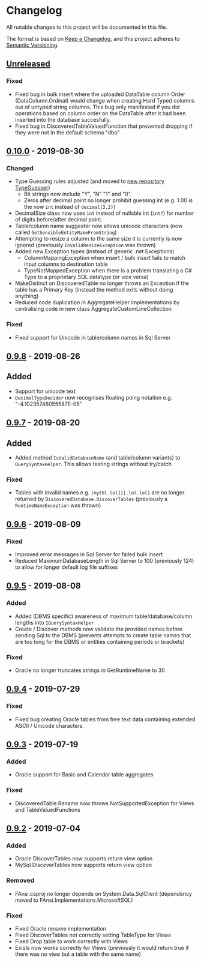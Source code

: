 # Changelog
All notable changes to this project will be documented in this file.

The format is based on [Keep a Changelog](https://keepachangelog.com/en/1.0.0/),
and this project adheres to [Semantic Versioning](https://semver.org/spec/v2.0.0.html).

## [Unreleased]

### Fixed

- Fixed bug in bulk insert where the uploaded DataTable column Order (DataColumn.Ordinal) would change when creating Hard Typed columns out of untyped string columns.  This bug only manifested if you did operations based on column order on the DataTable after it had been inserted into the database succesfully.
- Fixed bug in DiscoveredTableValuedFunction that prevented dropping if they were not in the default schema "dbo"

## [0.10.0] - 2019-08-30

### Changed

- Type Guessing rules adjusted (and moved to [new repository TypeGuesser](https://github.com/HicServices/TypeGuesser))
  - Bit strings now include "Y", "N" "1" and "0".
  - Zeros after decimal point no longer prohibit guessing int (e.g. 1.00 is the now `int` instead of `decimal(3,2)`) 
- DecimalSize class now uses `int` instead of nullable int (`int?`) for number of digits before/after decimal point.
- Table/column name suggester now allows unicode characters (now called `GetSensibleEntityNameFromString`)
- Attempting to resize a column to the same size it is currently is now ignored (previously `InvalidResizeException` was thrown)
- Added new Exception types (instead of generic .net Exceptions)
  - ColumnMappingException when insert / bulk insert fails to match input columns to destination table
  - TypeNotMappedException when there is a problem translating a C# Type to a proprietary SQL datatype (or vice versa)
- MakeDistinct on DiscoveredTable no longer throws an Exception if the table has a Primary Key (instead the method exits without doing anything)
- Reduced code duplication in AggregateHelper implementations by centralising code in new class AggregateCustomLineCollection

### Fixed

- Fixed support for Unicode in table/column names in Sql Server

## [0.9.8] - 2019-08-26

## Added
- Support for unicode text
- `DecimalTypeDecider` now recognises floating poing notation e.g. "-4.10235746055587E-05"

## [0.9.7] - 2019-08-20

## Added

- Added method `IsValidDatabaseName` (and table/column variants) to `QuerySyntaxHelper`.  This allows testing strings without try/catch

### Fixed

- Tables with invalid names e.g. `[mytbl.lol]][.lol.lol]` are no longer returned by `DiscoveredDatabase.DiscoverTables` (previously a `RuntimeNameException` was thrown)

## [0.9.6] - 2019-08-09

### Fixed

- Improved error messages in Sql Server for failed bulk insert
- Reduced MaximumDatabaseLength in Sql Server to 100 (previously 124) to allow for longer default log file suffixes
 

## [0.9.5] - 2019-08-08

### Added

- Added (DBMS specific) awareness of maximum table/database/column lengths into `IQuerySyntaxHelper`
- Create / Discover methods now validate the provided names before sending Sql to the DBMS (prevents attempts to create table names that are too long for the DBMS or entities containing periods or brackets)

### Fixed 
- Oracle no longer truncates strings in GetRuntimeName to 30

## [0.9.4] - 2019-07-29

### Fixed 
- Fixed bug creating Oracle tables from free text data containing extended ASCII / Unicode characters.

## [0.9.3] - 2019-07-19

### Added 

- Oracle support for Basic and Calendar table aggregates

### Fixed 

- DiscoveredTable.Rename now throws NotSupportedException for Views and TableValuedFunctions

## [0.9.2] - 2019-07-04

### Added 

- Oracle DiscoverTables now supports return view option
- MySql DiscoverTables now supports return view option

### Removed

- FAnsi.csproj no longer depends on System.Data.SqlClient (dependency moved to FAnsi.Implementations.MicrosoftSQL)

### Fixed 

- Fixed Oracle rename implementation
- Fixed DiscoverTables not correctly setting TableType for Views
- Fixed Drop table to work correctly with Views
- Exists now works correctly for Views (previously it would return true if there was no view but a table with the same name)

[Unreleased]: https://github.com/HicServices/FAnsiSql/compare/0.10.0...develop
[0.10.0]: https://github.com/HicServices/FAnsiSql/compare/0.9.8...0.10.0
[0.9.8]: https://github.com/HicServices/FAnsiSql/compare/0.9.7...0.9.8
[0.9.7]: https://github.com/HicServices/FAnsiSql/compare/0.9.6...0.9.7
[0.9.6]: https://github.com/HicServices/FAnsiSql/compare/0.9.5...0.9.6
[0.9.5]: https://github.com/HicServices/FAnsiSql/compare/0.9.4...0.9.5
[0.9.4]: https://github.com/HicServices/FAnsiSql/compare/0.9.3...0.9.4
[0.9.3]: https://github.com/HicServices/FAnsiSql/compare/0.9.2...0.9.3
[0.9.2]: https://github.com/HicServices/FAnsiSql/compare/v0.9.1.10...0.9.2
